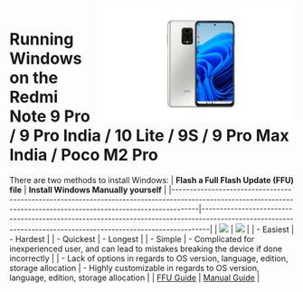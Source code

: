 <img align="right" src="https://github.com/Rubanoxd/Port-Windows-11-redmi-note-9_pro/blob/main/Miatoll.png" width="350" alt="Windows 11 Running On A Redmi Note 9 Pro / 9 Pro India / 10 Lite / 9S / 9 Pro max India / Poco M2 Pro">

# Running Windows on the Redmi Note 9 Pro / 9 Pro India / 10 Lite / 9S / 9 Pro Max India / Poco M2 Pro

There are two methods to install Windows:
| **Flash a Full Flash Update (FFU) file**                                                                                                                          | **Install Windows Manually yourself**                                                                                                                        |
|-------------------------------------------------------------------------------------------------------------------------------------------------------------------|--------------------------------------------------------------------------------------------------------------------------------------------------------------|
| <a href="ffu-installation-en.md"><img src="https://github.com/WOA-Project/SurfaceDuo-Guides/assets/3755345/c4fd0391-210a-4c31-8f03-7db2e634430c" width="200"></a> | <a href="1-partition-en.md"><img src="https://github.com/WOA-Project/SurfaceDuo-Guides/assets/3755345/9791796b-406b-4f0d-8aad-20fff18741da" width="200"></a> |
| - Easiest                                                                                                                                                         | - Hardest                                                                                                                                                    |
| - Quickest                                                                                                                                                        | - Longest                                                                                                                                                    |
| - Simple                                                                                                                                                          | - Complicated for inexperienced user, and can lead to mistakes breaking the device if done incorrectly                                                       |
| - Lack of options in regards to OS version, language, edition, storage allocation                                                                                 | - Highly customizable in regards to OS version, language, edition, storage allocation                                                                        |
| [FFU Guide](ffu-installation-en.md)                                                                                                                               | [Manual Guide](1-partition-en.md)                                                                                                                            |